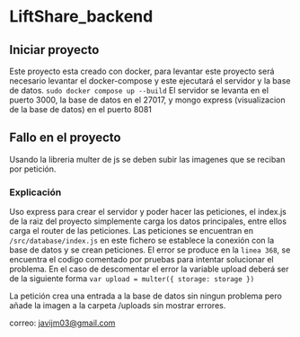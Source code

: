 # LiftShare_backend
## Iniciar proyecto
Este proyecto esta creado con docker, para levantar este proyecto será necesario levantar el docker-compose y este ejecutará el servidor y la base de datos.
`sudo docker compose up --build`
El servidor se levanta en el puerto 3000, la base de datos en el 27017, y mongo express (visualizacion de la base de datos) en el puerto 8081

## Fallo en el proyecto
Usando la libreria multer de js se deben subir las imagenes que se reciban por petición.
### Explicación 
Uso express para crear el servidor y poder hacer las peticiones, el index.js de la raiz del proyecto simplemente carga los datos principales, entre ellos carga el router de las peticiones.
Las peticiones se encuentran en `/src/database/index.js` en este fichero se establece la conexión con la base de datos y se crean peticiones.
El error se produce en la `linea 368`, se encuentra el codigo comentado por pruebas para intentar solucionar el problema. 
En el caso de descomentar el error la variable upload deberá ser de la siguiente forma `var upload = multer({ storage: storage })`

La petición crea una entrada a la base de datos sin ningun problema pero añade la imagen a la carpeta /uploads sin mostrar errores.


correo: javijm03@gmail.com
